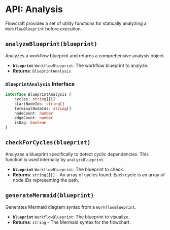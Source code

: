 # API: Analysis

Flowcraft provides a set of utility functions for statically analyzing a `WorkflowBlueprint` before execution.

## `analyzeBlueprint(blueprint)`

Analyzes a workflow blueprint and returns a comprehensive analysis object.

-   **`blueprint`** `WorkflowBlueprint`: The workflow blueprint to analyze.
-   **Returns**: `BlueprintAnalysis`

### `BlueprintAnalysis` Interface

```typescript
interface BlueprintAnalysis {
	cycles: string[][]
	startNodeIds: string[]
	terminalNodeIds: string[]
	nodeCount: number
	edgeCount: number
	isDag: boolean
}
```

## `checkForCycles(blueprint)`

Analyzes a blueprint specifically to detect cyclic dependencies. This function is used internally by `analyzeBlueprint`.

-   **`blueprint`** `WorkflowBlueprint`: The blueprint to check.
-   **Returns**: `string[][]` - An array of cycles found. Each cycle is an array of node IDs representing the path.

## `generateMermaid(blueprint)`

Generates Mermaid diagram syntax from a `WorkflowBlueprint`.

-   **`blueprint`** `WorkflowBlueprint`: The blueprint to visualize.
-   **Returns**: `string` - The Mermaid syntax for the flowchart.
